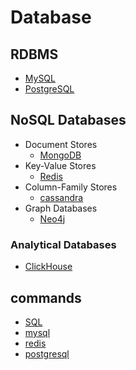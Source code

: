 # Database

## RDBMS
* [MySQL](mysql/README.md)
* [PostgreSQL](postgresql/README.md)

## NoSQL Databases
* Document Stores
  + [MongoDB](mongodb/README.md)
* Key-Value Stores
  + [Redis](redis/README.md)
* Column-Family Stores
  + [cassandra](cassandra/README.md)
* Graph Databases
  + [Neo4j](neo4j/README.md)

### Analytical Databases
  + [ClickHouse](clickhouse/README.md)

## commands
* [SQL](/basic-theories/commands/sql/README.md)
* [mysql](mysql/commands.md)
* [redis](redis/commands.md)
* [postgresql](postgresql/commands.md)
